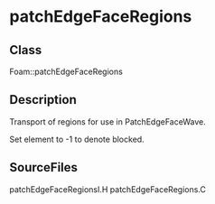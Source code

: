 # patchEdgeFaceRegions 
## Class
Foam::patchEdgeFaceRegions

## Description
Transport of regions for use in PatchEdgeFaceWave.

Set element to -1 to denote blocked.

## SourceFiles
patchEdgeFaceRegionsI.H
patchEdgeFaceRegions.C

